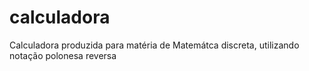 # calculadora
Calculadora produzida para matéria de Matemátca discreta, utilizando notação polonesa reversa

